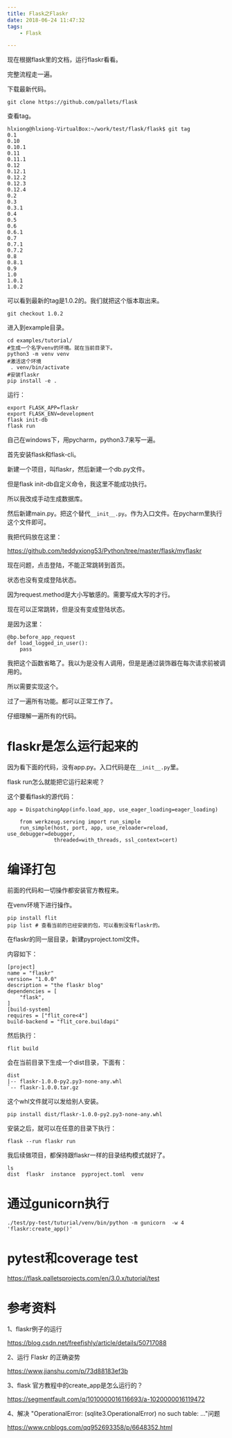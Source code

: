 ```yaml
---
title: Flask之Flaskr
date: 2018-06-24 11:47:32
tags:
	- Flask

---
```




现在根据flask里的文档，运行flaskr看看。

完整流程走一遍。

下载最新代码。

```
git clone https://github.com/pallets/flask
```

查看tag。

```
hlxiong@hlxiong-VirtualBox:~/work/test/flask/flask$ git tag
0.1
0.10
0.10.1
0.11
0.11.1
0.12
0.12.1
0.12.2
0.12.3
0.12.4
0.2
0.3
0.3.1
0.4
0.5
0.6
0.6.1
0.7
0.7.1
0.7.2
0.8
0.8.1
0.9
1.0
1.0.1
1.0.2
```

可以看到最新的tag是1.0.2的。我们就把这个版本取出来。

```
git checkout 1.0.2
```

进入到example目录。

```
cd examples/tutorial/
#生成一个名字venv的环境。就在当前目录下。
python3 -m venv venv
#激活这个环境
 . venv/bin/activate
#安装flaskr
pip install -e .
```

运行：

```
export FLASK_APP=flaskr
export FLASK_ENV=development
flask init-db
flask run
```



自己在windows下，用pycharm，python3.7来写一遍。

首先安装flask和flask-cli。

新建一个项目，叫flaskr，然后新建一个db.py文件。

但是flask init-db自定义命令，我这里不能成功执行。

所以我改成手动生成数据库。

然后新建main.py。把这个替代`__init__.py`。作为入口文件。在pycharm里执行这个文件即可。

我把代码放在这里：

https://github.com/teddyxiong53/Python/tree/master/flask/myflaskr

现在问题，点击登陆，不能正常跳转到首页。

状态也没有变成登陆状态。

因为request.method是大小写敏感的。需要写成大写的才行。

现在可以正常跳转，但是没有变成登陆状态。

是因为这里：

```
@bp.before_app_request
def load_logged_in_user():
    pass
```

我把这个函数省略了。我以为是没有人调用，但是是通过装饰器在每次请求前被调用的。

所以需要实现这个。

过了一遍所有功能。都可以正常工作了。

仔细理解一遍所有的代码。



# flaskr是怎么运行起来的

因为看下面的代码，没有app.py。入口代码是在`__init__.py`里。

flask run怎么就能把它运行起来呢？

这个要看flask的源代码：

```
app = DispatchingApp(info.load_app, use_eager_loading=eager_loading)

    from werkzeug.serving import run_simple
    run_simple(host, port, app, use_reloader=reload, use_debugger=debugger,
               threaded=with_threads, ssl_context=cert)
```



# 编译打包

前面的代码和一切操作都安装官方教程来。

在venv环境下进行操作。

```
pip install flit
pip list # 查看当前的已经安装的包，可以看到没有flaskr的。
```

在flaskr的同一层目录，新建pyproject.toml文件。

内容如下：

```
[project]
name = "flaskr"
version= "1.0.0"
description = "the flaskr blog"
dependencies = [
    "flask",
]
[build-system]
requires = ["flit_core<4"]
build-backend = "flit_core.buildapi"
```

然后执行：

```
flit build
```

会在当前目录下生成一个dist目录，下面有：

```
dist
|-- flaskr-1.0.0-py2.py3-none-any.whl
`-- flaskr-1.0.0.tar.gz
```

这个whl文件就可以发给别人安装。

```
pip install dist/flaskr-1.0.0-py2.py3-none-any.whl
```

安装之后，就可以在任意的目录下执行：

```
flask --run flaskr run 
```



我后续做项目，都保持跟flaskr一样的目录结构模式就好了。

```
ls
dist  flaskr  instance  pyproject.toml  venv
```

# 通过gunicorn执行

```
./test/py-test/tuturial/venv/bin/python -m gunicorn  -w 4 'flaskr:create_app()'
```



# pytest和coverage test

https://flask.palletsprojects.com/en/3.0.x/tutorial/test

# 参考资料

1、flaskr例子的运行

https://blog.csdn.net/freefishly/article/details/50717088

2、运行 Flaskr 的正确姿势

https://www.jianshu.com/p/73d88183ef3b

3、flask 官方教程中的create_app是怎么运行的？

https://segmentfault.com/q/1010000016116693/a-1020000016119472

4、解决 "OperationalError: (sqlite3.OperationalError) no such table: ..."问题

https://www.cnblogs.com/qq952693358/p/6648352.html